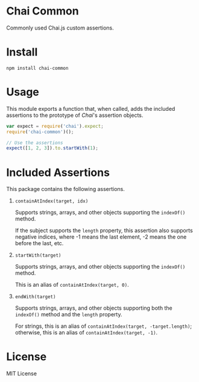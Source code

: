 Chai Common
===========

Commonly used Chai.js custom assertions.


Install
=======

    npm install chai-common


Usage
=====

This module exports a function that, when called, adds the included assertions to
the prototype of *Chai*'s assertion objects.

```js
var expect = require('chai').expect;
require('chai-common')();

// Use the assertions
expect([1, 2, 3]).to.startWith(1);
```

Included Assertions
===================

This package contains the following assertions.

1.  `containAtIndex(target, idx)`

    Supports strings, arrays, and other objects supporting the `indexOf()` method.

    If the subject supports the `length` property, this assertion also supports negative
    indices, where -1 means the last element, -2 means the one before the last, etc.

2.  `startWith(target)`

    Supports strings, arrays, and other objects supporting the `indexOf()` method.

    This is an alias of `containAtIndex(target, 0)`.

3.  `endWith(target)`

    Supports strings, arrays, and other objects supporting both the `indexOf()` method
    and the `length` property.

    For strings, this is an alias of `containAtIndex(target, -target.length)`; otherwise,
    this is an alias of `containAtIndex(target, -1)`.

License
=======

MIT License
